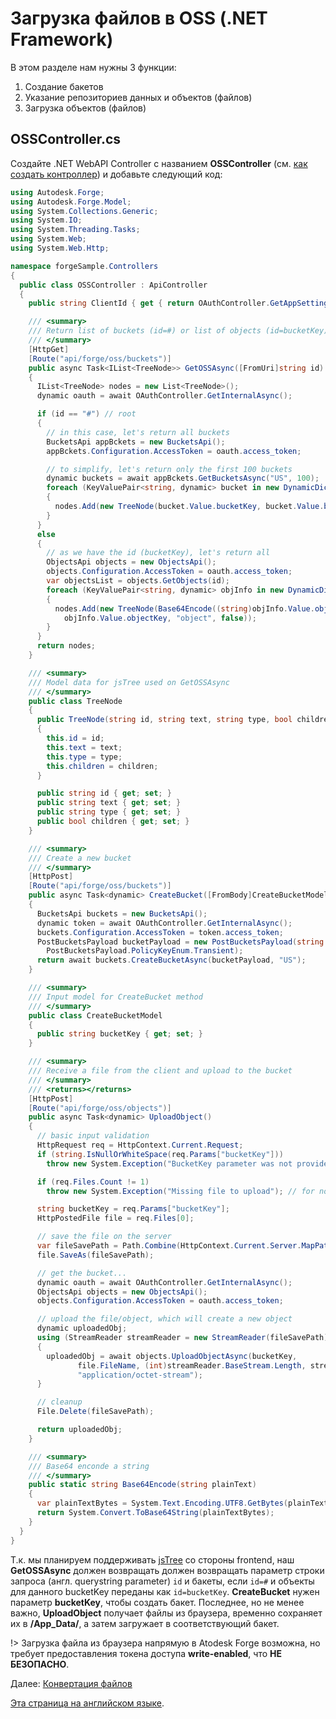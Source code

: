 # Загрузка файлов в OSS (.NET Framework)

В этом разделе нам нужны 3 функции:

1. Создание бакетов
2. Указание репозиториев данных и объектов (файлов)
3. Загрузка объектов (файлов)

## OSSController.cs

Создайте .NET WebAPI Controller с названием **OSSController** (см. [как создать контроллер](environment/setup/net_controller)) и добавьте следующий код:

```csharp
using Autodesk.Forge;
using Autodesk.Forge.Model;
using System.Collections.Generic;
using System.IO;
using System.Threading.Tasks;
using System.Web;
using System.Web.Http;

namespace forgeSample.Controllers
{
  public class OSSController : ApiController
  {
    public string ClientId { get { return OAuthController.GetAppSetting("FORGE_CLIENT_ID").ToLower(); } }

    /// <summary>
    /// Return list of buckets (id=#) or list of objects (id=bucketKey)
    /// </summary>
    [HttpGet]
    [Route("api/forge/oss/buckets")]
    public async Task<IList<TreeNode>> GetOSSAsync([FromUri]string id)
    {
      IList<TreeNode> nodes = new List<TreeNode>();
      dynamic oauth = await OAuthController.GetInternalAsync();

      if (id == "#") // root
      {
        // in this case, let's return all buckets
        BucketsApi appBckets = new BucketsApi();
        appBckets.Configuration.AccessToken = oauth.access_token;

        // to simplify, let's return only the first 100 buckets
        dynamic buckets = await appBckets.GetBucketsAsync("US", 100);
        foreach (KeyValuePair<string, dynamic> bucket in new DynamicDictionaryItems(buckets.items))
        {
          nodes.Add(new TreeNode(bucket.Value.bucketKey, bucket.Value.bucketKey.Replace(ClientId + "-", string.Empty), "bucket", true));
        }
      }
      else
      {
        // as we have the id (bucketKey), let's return all 
        ObjectsApi objects = new ObjectsApi();
        objects.Configuration.AccessToken = oauth.access_token;
        var objectsList = objects.GetObjects(id);
        foreach (KeyValuePair<string, dynamic> objInfo in new DynamicDictionaryItems(objectsList.items))
        {
          nodes.Add(new TreeNode(Base64Encode((string)objInfo.Value.objectId), 
            objInfo.Value.objectKey, "object", false));
        }
      }
      return nodes;
    }

    /// <summary>
    /// Model data for jsTree used on GetOSSAsync
    /// </summary>
    public class TreeNode
    {
      public TreeNode(string id, string text, string type, bool children)
      {
        this.id = id;
        this.text = text;
        this.type = type;
        this.children = children;
      }

      public string id { get; set; }
      public string text { get; set; }
      public string type { get; set; }
      public bool children { get; set; }
    }

    /// <summary>
    /// Create a new bucket 
    /// </summary>
    [HttpPost]
    [Route("api/forge/oss/buckets")]
    public async Task<dynamic> CreateBucket([FromBody]CreateBucketModel bucket)
    {
      BucketsApi buckets = new BucketsApi();
      dynamic token = await OAuthController.GetInternalAsync();
      buckets.Configuration.AccessToken = token.access_token;
      PostBucketsPayload bucketPayload = new PostBucketsPayload(string.Format("{0}-{1}", ClientId, bucket.bucketKey.ToLower()), null,
        PostBucketsPayload.PolicyKeyEnum.Transient);
      return await buckets.CreateBucketAsync(bucketPayload, "US");
    }

    /// <summary>
    /// Input model for CreateBucket method
    /// </summary>
    public class CreateBucketModel
    {
      public string bucketKey { get; set; }
    }

    /// <summary>
    /// Receive a file from the client and upload to the bucket
    /// </summary>
    /// <returns></returns>
    [HttpPost]
    [Route("api/forge/oss/objects")]
    public async Task<dynamic> UploadObject()
    {
      // basic input validation
      HttpRequest req = HttpContext.Current.Request;
      if (string.IsNullOrWhiteSpace(req.Params["bucketKey"]))
        throw new System.Exception("BucketKey parameter was not provided.");

      if (req.Files.Count != 1)
        throw new System.Exception("Missing file to upload"); // for now, let's support just 1 file at a time

      string bucketKey = req.Params["bucketKey"];
      HttpPostedFile file = req.Files[0];

      // save the file on the server
      var fileSavePath = Path.Combine(HttpContext.Current.Server.MapPath("~/App_Data"), file.FileName);
      file.SaveAs(fileSavePath);

      // get the bucket...
      dynamic oauth = await OAuthController.GetInternalAsync();
      ObjectsApi objects = new ObjectsApi();
      objects.Configuration.AccessToken = oauth.access_token;

      // upload the file/object, which will create a new object
      dynamic uploadedObj;
      using (StreamReader streamReader = new StreamReader(fileSavePath))
      {
        uploadedObj = await objects.UploadObjectAsync(bucketKey,
               file.FileName, (int)streamReader.BaseStream.Length, streamReader.BaseStream,
               "application/octet-stream");
      }

      // cleanup
      File.Delete(fileSavePath);

      return uploadedObj;
    }

    /// <summary>
    /// Base64 enconde a string
    /// </summary>
    public static string Base64Encode(string plainText)
    {
      var plainTextBytes = System.Text.Encoding.UTF8.GetBytes(plainText);
      return System.Convert.ToBase64String(plainTextBytes);
    }
  }
}
```

Т.к. мы планируем поддерживать [jsTree](https://www.jstree.com/) со стороны frontend, наш **GetOSSAsync** должен возвращать должен возвращать параметр строки запроса (англ. querystring parameter) `id` и бакеты, если `id=#` и объекты для данного bucketKey переданы как `id=bucketKey`. **CreateBucket** нужен параметр **bucketKey**, чтобы создать бакет. Последнее, но не менее важно, **UploadObject** получает файлы из браузера, временно сохраняет их в **/App_Data/**, а затем загружает в соответствующий бакет. 

!> Загрузка файла из браузера напрямую в Atodesk Forge возможна, но требует предоставления токена доступа **write-enabled**, что **НЕ БЕЗОПАСНО**. 

Далее: [Конвертация файлов](modelderivative/translate/)

[Эта страница на английском языке](https://learnforge.autodesk.io/#/datamanagement/oss/net).
